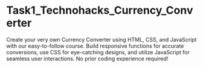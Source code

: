 # Task1_Technohacks_Currency_Converter
Create your very own Currency Converter using HTML, CSS, and JavaScript with our easy-to-follow course. Build responsive functions for accurate conversions, use CSS for eye-catching designs, and utilize JavaScript for seamless user interactions. No prior coding experience required!
